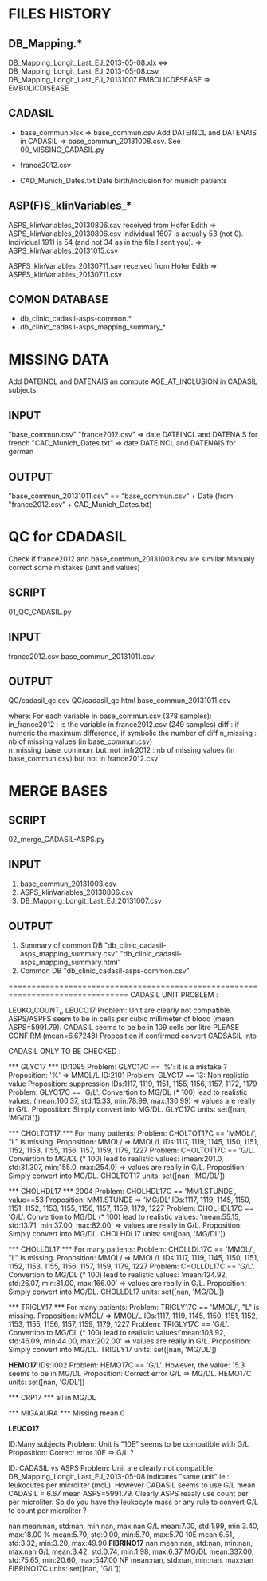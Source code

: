 FILES HISTORY
=============

DB_Mapping.*
------------

DB_Mapping_Longit_Last_EJ_2013-05-08.xlx <=> DB_Mapping_Longit_Last_EJ_2013-05-08.csv
DB_Mapping_Longit_Last_EJ_20131007
    EMBOLICDESEASE => EMBOLICDISEASE

CADASIL
-------
- base_commun.xlsx
    => base_commun.csv
    Add DATEINCL and DATENAIS in CADASIL
    => base_commun_20131008.csv. See 00_MISSING_CADASIL.py

- france2012.csv

- CAD_Munich_Dates.txt
  Date birth/inclusion for munich patients

ASP(F)S_klinVariables_*
---------------------
ASPS_klinVariables_20130806.sav received from Hofer Edith => ASPS_klinVariables_20130806.csv
    Individual 1607 is actually 53 (not 0).
    Individual 1911 is 54 (and not 34 as in the file I sent you). =>
ASPS_klinVariables_20131015.csv

ASPFS_klinVariables_20130711.sav received from Hofer Edith => ASPFS_klinVariables_20130711.csv

COMON DATABASE
--------------

- db_clinic_cadasil-asps-common.*
- db_clinic_cadasil-asps_mapping_summary_*


MISSING DATA
============

Add DATEINCL and DATENAIS an compute AGE_AT_INCLUSION in CADASIL subjects

INPUT
-----

"base_commun.csv"
"france2012.csv" => date DATEINCL and DATENAIS for french
"CAD_Munich_Dates.txt" => date DATEINCL and DATENAIS for german

OUTPUT
------

"base_commun_20131011.csv" == "base_commun.csv" + Date (from "france2012.csv" + CAD_Munich_Dates.txt)


QC for CDADASIL
===============
Check if france2012 and base_commun_20131003.csv are simillar
Manualy correct some mistakes (unit and values)

SCRIPT
------

01_QC_CADASIL.py

INPUT
-----
france2012.csv
base_commun_20131011.csv

OUTPUT
------
QC/cadasil_qc.csv
QC/cadasil_qc.html
base_commun_20131011.csv

where:
For each variable in base_commun.csv (378 samples):
in_france2012   : is the variable in france2012.csv (249 samples)
diff            : if numeric the maximum difference, if symbolic the number of diff
n_missing       : nb of missing values (in base_commun.csv)
n_missing_base_commun_but_not_infr2012 : nb of missing values (in base_commun.csv) but not in france2012.csv


MERGE BASES
===========

SCRIPT
------

02_merge_CADASIL-ASPS.py


INPUT
------

1) base_commun_20131003.csv
2) ASPS_klinVariables_20130806.csv
3) DB_Mapping_Longit_Last_EJ_20131007.csv

OUTPUT
------

1) Summary of common DB
    "db_clinic_cadasil-asps_mapping_summary.csv"
    "db_clinic_cadasil-asps_mapping_summary.html"
2) Common DB
    "db_clinic_cadasil-asps-common.csv"

================================================================================
CADASIL UNIT PROBLEM :

LEUKO_COUNT,, LEUCO17
Problem: Unit are clearly not compatible.
ASPS/ASPFS seem to be in cells per cubic millimeter of blood (mean ASPS=5991.79).
CADASIL seems to be be in 109 cells per litre PLEASE CONFIRM (mean=6.67248)
Proposition if confirmed convert CADSASIL into


CADASIL ONLY TO BE CHECKED :

*** GLYC17 ***
ID:1095
    Problem: GLYC17C == '%': it is a mistake ?
    Proposition: '%' => MMOL/L
ID:2101
    Problem: GLYC17 == 13: Non realistic value
    Proposition: suppression
IDs:1117, 1119, 1151, 1155, 1156, 1157, 1172, 1179
    Problem: GLYC17C == 'G/L'. Convertion to MG/DL (* 100)
    lead to realistic values: (mean:100.37, std:15.33, min:78.99, max:130.99)
    => values are really in G/L.
    Proposition: Simply convert into MG/DL.
GLYC17C units: set([nan, 'MG/DL'])

*** CHOLTOT17 ***
For many patients:
    Problem: CHOLTOT17C == 'MMOL/', "L" is missing.
    Proposition: MMOL/ => MMOL/L
IDs:1117, 1119, 1145, 1150, 1151, 1152, 1153, 1155, 1156, 1157, 1159, 1179, 1227
    Problem: CHOLTOT17C == 'G/L'. Convertion to MG/DL (* 100)
    lead to realistic values: (mean:201.0, std:31.307, min:155.0, max:254.0)
    => values are really in G/L.
    Proposition: Simply convert into MG/DL.
CHOLTOT17 units: set([nan, 'MG/DL'])

*** CHOLHDL17 ***
2004
    Problem: CHOLHDL17C == 'MM1.STUNDE', value==53
    Proposition: MM1.STUNDE => 'MG/DL'
IDs:1117, 1119, 1145, 1150, 1151, 1152, 1153, 1155, 1156, 1157, 1159, 1179, 1227
    Problem: CHOLHDL17C == 'G/L'. Convertion to MG/DL (* 100)
    lead to realistic values: 'mean:55.15, std:13.71, min:37.00, max:82.00'
    => values are really in G/L.
    Proposition: Simply convert into MG/DL.
CHOLHDL17 units: set([nan, 'MG/DL'])

*** CHOLLDL17 ***
For many patients:
    Problem: CHOLLDL17C == 'MMOL/', "L" is missing.
    Proposition: MMOL/ => MMOL/L
IDs:1117, 1119, 1145, 1150, 1151, 1152, 1153, 1155, 1156, 1157, 1159, 1179, 1227
    Problem: CHOLLDL17C  == 'G/L'. Convertion to MG/DL (* 100)
    lead to realistic values: 'mean:124.92, std:26.07, min:81.00, max:166.00'
    => values are really in G/L.
    Proposition: Simply convert into MG/DL.
CHOLLDL17 units: set([nan, 'MG/DL'])

*** TRIGLY17 ***
For many patients:
    Problem: TRIGLY17C == 'MMOL/', "L" is missing.
    Proposition: MMOL/ => MMOL/L
IDs:1117, 1119, 1145, 1150, 1151, 1152, 1153, 1155, 1156, 1157, 1159, 1179, 1227
    Problem: TRIGLY17C  == 'G/L'. Convertion to MG/DL (* 100)
    lead to realistic values:'mean:103.92, std:46.09, min:44.00, max:202.00'
    => values are really in G/L.
    Proposition: Simply convert into MG/DL.
TRIGLY17 units: set([nan, 'MG/DL'])

**HEMO17**
IDs:1002
    Problem: HEMO17C == 'G/L'. However, the value: 15.3 seems to be in MG/DL
    Proposition: Correct error G/L => MG/DL.
HEMO17C units: set([nan, 'G/DL'])

*** CRP17 ***
all in MG/DL

*** MIGAAURA ***
Missing mean 0

**LEUCO17**

ID:Many subjects
    Problem: Unit is "10E" seems to be compatible with G/L
    Proposition: Correct error 10E => G/L ?

ID: CADASIL vs ASPS
    Problem: Unit are clearly not compatible.
    DB_Mapping_Longit_Last_EJ_2013-05-08 indicates "same unit" ie.: leukocutes 
    per microliter (mcL). However CADASIL seems to use G/L
    mean CADASIL = 6.67 mean ASPS=5991.79. Clearly  ASPS reaaly use count per
    per microliter. So do you have the leukocyte mass or any rule to convert
    G/L to count per microliter ?

nan mean:nan, std:nan, min:nan, max:nan
G/L mean:7.00, std:1.99, min:3.40, max:18.00
% mean:5.70, std:0.00, min:5.70, max:5.70
10E mean:6.51, std:3.32, min:3.20, max:49.90
**FIBRINO17**
nan mean:nan, std:nan, min:nan, max:nan
G/L mean:3.42, std:0.74, min:1.98, max:6.37
MG/DL mean:337.00, std:75.65, min:20.60, max:547.00
NF mean:nan, std:nan, min:nan, max:nan
FIBRINO17C units: set([nan, 'G/L'])

